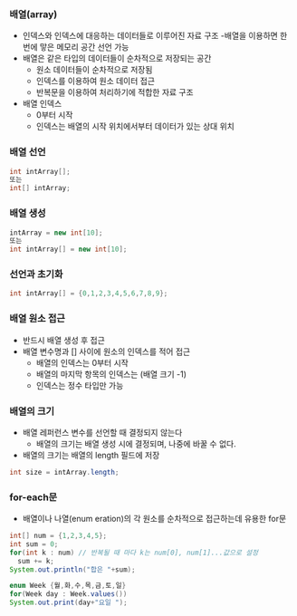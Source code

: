 ### 배열(array)
- 인덱스와 인덱스에 대응하는 데이터들로 이루어진 자료 구조
  -배열을 이용하면 한 번에 맣은 메모리 공간 선언 가능
- 배열은 같은 타입의 데이터들이 순차적으로 저장되는 공간
  - 원소 데이터들이 순차적으로 저장됨
  - 인덱스를 이용하여 원소 데이터 접근
  - 반복문을 이용하여 처리하기에 적합한 자료 구조
- 배열 인덱스
  - 0부터 시작
  - 인덱스는 배열의 시작 위치에서부터 데이터가 있는 상대 위치
  
### 배열 선언
```java
int intArray[];
또는
int[] intArray;
```
### 배열 생성
```java
intArray = new int[10];
또는
int intArray[] = new int[10];
```
### 선언과 초기화
```java
int intArray[] = {0,1,2,3,4,5,6,7,8,9};
```
### 배열 원소 접근
- 반드시 배열 생성 후 접근
- 배열 변수명과 [] 사이에 원소의 인덱스를 적어 접근
  - 배열의 인덱스는 0부터 시작
  - 배열의 마지막 항목의 인덱스는 (배열 크기 -1)
  - 인덱스는 정수 타입만 가능

### 배열의 크기
- 배열 레퍼런스 변수를 선언할 때 결정되지 않는다
  - 배열의 크기는 배열 생성 시에 결정되며, 나중에 바꿀 수 없다.
- 배열의 크기는 배열의 length 필드에 저장
```java
int size = intArray.length;
```

### for-each문
- 배열이나 나열(enum eration)의 각 원소를 순차적으로 접근하는데 유용한 for문
```java
int[] num = {1,2,3,4,5};
int sum = 0;
for(int k : num) // 반복될 때 마다 k는 num[0], num[1]...값으로 설정
  sum += k;
System.out.println("합은 "+sum);
```
```java
enum Week {월,화,수,목,금,토,일}
for(Week day : Week.values())
System.out.print(day+"요일 ");
```


